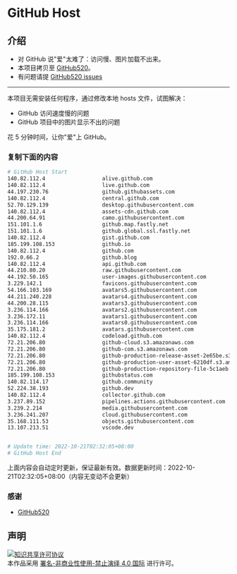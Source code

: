 # GitHub Host
## 介绍
- 对 GitHub 说"爱"太难了：访问慢、图片加载不出来。
- 本项目拷贝至 [GitHub520](https://github.com/521xueweihan/GitHub520)。
- 有问题请提 [GitHub520 issues](https://github.com/521xueweihan/GitHub520/issues/new)

---

本项目无需安装任何程序，通过修改本地 hosts 文件，试图解决：
- GitHub 访问速度慢的问题
- GitHub 项目中的图片显示不出的问题

花 5 分钟时间，让你"爱"上 GitHub。

### 复制下面的内容
```bash
# GitHub Host Start
140.82.112.4                  alive.github.com
140.82.112.4                  live.github.com
44.197.230.76                 github.githubassets.com
140.82.112.4                  central.github.com
52.70.129.139                 desktop.githubusercontent.com
140.82.112.4                  assets-cdn.github.com
44.200.64.91                  camo.githubusercontent.com
151.101.1.6                   github.map.fastly.net
151.101.1.6                   github.global.ssl.fastly.net
140.82.112.4                  gist.github.com
185.199.108.153               github.io
140.82.112.4                  github.com
192.0.66.2                    github.blog
140.82.112.4                  api.github.com
44.210.80.20                  raw.githubusercontent.com
44.192.50.165                 user-images.githubusercontent.com
3.229.142.1                   favicons.githubusercontent.com
54.166.103.169                avatars5.githubusercontent.com
44.211.240.228                avatars4.githubusercontent.com
44.200.28.115                 avatars3.githubusercontent.com
3.236.114.166                 avatars2.githubusercontent.com
3.236.172.11                  avatars1.githubusercontent.com
3.236.114.166                 avatars0.githubusercontent.com
35.175.181.2                  avatars.githubusercontent.com
140.82.112.4                  codeload.github.com
72.21.206.80                  github-cloud.s3.amazonaws.com
72.21.206.80                  github-com.s3.amazonaws.com
72.21.206.80                  github-production-release-asset-2e65be.s3.amazonaws.com
72.21.206.80                  github-production-user-asset-6210df.s3.amazonaws.com
72.21.206.80                  github-production-repository-file-5c1aeb.s3.amazonaws.com
185.199.108.153               githubstatus.com
140.82.114.17                 github.community
52.224.38.193                 github.dev
140.82.112.4                  collector.github.com
3.237.89.152                  pipelines.actions.githubusercontent.com
3.239.2.214                   media.githubusercontent.com
3.236.241.207                 cloud.githubusercontent.com
35.168.111.53                 objects.githubusercontent.com
13.107.213.51                 vscode.dev


# Update time: 2022-10-21T02:32:05+08:00
# GitHub Host End

```
上面内容会自动定时更新，保证最新有效。数据更新时间：2022-10-21T02:32:05+08:00（内容无变动不会更新）

### 感谢

- [GitHub520](https://github.com/521xueweihan/GitHub520)

## 声明
<a rel="license" href="https://creativecommons.org/licenses/by-nc-nd/4.0/deed.zh"><img alt="知识共享许可协议" style="border-width: 0" src="https://licensebuttons.net/l/by-nc-nd/4.0/88x31.png"></a><br>本作品采用 <a rel="license" href="https://creativecommons.org/licenses/by-nc-nd/4.0/deed.zh">署名-非商业性使用-禁止演绎 4.0 国际</a> 进行许可。